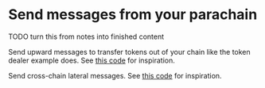 # Send messages from your parachain

TODO turn this from notes into finished content

Send upward messages to transfer tokens out of your chain like the token dealer example does. See
[this code](https://github.com/paritytech/cumulus/blob/2c63ccb9eb7d065038e53231c379a82a509acf37/rococo-parachains/pallets/token-dealer/src/lib.rs#L92)
for inspiration.

Send cross-chain lateral messages. See
[this code](https://github.com/paritytech/cumulus/blob/2c63ccb9eb7d065038e53231c379a82a509acf37/rococo-parachains/pallets/token-dealer/src/lib.rs#L116)
for inspiration.
